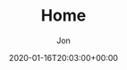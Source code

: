 ---
author: "Jon"
type: "sitecontent"
date: 2020-01-16T20:03:00+00:00
title: "Home"
description: "Software Developer in JavaScript and C#. Husband and Dad of 4. Old before my time, but still a child at heart."
---